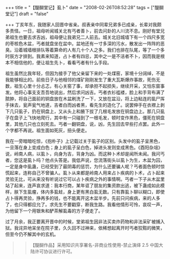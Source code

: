 +++
title = "【醍醐堂记】虱卜"
date = "2008-02-26T08:52:28"
tags = ["醍醐堂记"]
draft = "false"

+++
丁亥年东，我随家人回晋中省亲。叔表亲中同辈兄弟多已成亲，长辈对我颇多责怪。一日，祖母听闻城关北有丐者善卜，前去问卦的人川流不息。刚好有堂兄弟祖生也要去求吉凶，祖母便让我弟兄二人前去。城关北旧城墙下有一个四尺多宽的枣核色木盆，丐者就盘坐在盆中。盆地还有一寸多深的污水，散发出一阵阵的恶臭。沿着城墙根排队等着算命的人有几十个人之多。我们也排在队尾，等了一个多时辰方才排到。我素来知道，占卜者有四忌，其中之一是不洁者不卜，因而我是根本不相信他的，便让祖生先卜，看看丐者有什么手段。
  
祖生虽然比我年轻，但因为接手了他父亲留下来的一处煤窑，家境十分阔绰，不是我能够相比的。前些日子与他相邻的煤矿刚刚发生了重大瓦斯爆炸事故，死伤无数，祖生心里十分忐忑，有心关窑了事，却承担不起损失，继续开采，又怕东窗事发。他将心事支支吾吾地说出，然后求问凶吉。丐者衣衫褴褛，脸上和手背布满了脓肿，将自己面前的铜盘放在木盆刷洗了一下，又放在盆沿，将上边粘连的虱尸挥手抹去，瓮声瓮气地道，吉者白而凶者黑，看先生的造化了。说罢伸手在衣襟上剥下几只虱子，扔在铜盘上，又从头上和腋下拔了几根毛发放在铜盘边上。那几只虱子在盘子上飞快地爬行，其中有一只碰到了一根毛发，顿时变作黑色，僵死在铜盘里，其他几只也立刻死去。丐者一翻铜盘，说，凶，先生回去早些打点罢。此外一个字都不再说。祖生面如死灰，扭头便走。
  
我在一旁暗暗吃惊，《抱朴子》上记载过关于虱子的区别。头发中的虱子呈黑色，一旦落在身上变成白色；身上的虱子呈白色，掉进头发则变成黑色。《酉阳杂俎》说，岭南人病，以虱卜，向身为吉，背身为凶。而这种卜术却是闻所未闻。我问丐者，您这是虱卜吗？他点头答是。我低声说，您流落街头以虱卜为生，木盆为囚，一定是身中虱蛊，已经受到了最阴毒的惩罚，为什么还要骗人呢？丐者面色顿时惊慌起来，连称自己不曾骗人。虱卜从来都是岭南人用来占卜疾病的卜术，占卜起来灵验无比，可从来没有听说过它可以占卜疾病之外的事情啊。丐者一下子从木盆里站了起来，连声哀求道：我本行商，某年诓了朋友的集资款出逃，被下蛊成如此模样，肤下生虱瘤，体内多虱蛀，身上更有黑白虱无数。只有靠虱卜聊以糊口，即使占卜得再灵验，挣再多的钱，也不能离开这木盆半步。先前只问疾病，来的人多了，也只得都应允了。求先生不要戳穿，断我生路。我看他情形可怜，哀叹一声，为他留下一个用银朱和酽茶解虱毒的方子便走了。
  
过了月余，我正要离开晋中的时候，堂弟祖生因非法买卖炸药物和非法采矿被捕入狱。我诧异地呆坐在院子里，久久回不过神来，依稀想起离开时丐者狡黠的微笑，但至今仍不解其中的玄机。
  
>> 【醍醐作品】采用知识共享署名-非商业性使用-禁止演绎 2.5 中国大陆许可协议进行许可。